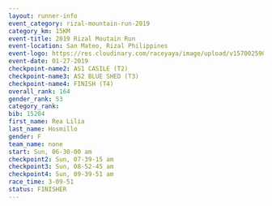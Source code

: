 ```yaml
---
layout: runner-info 
event_category: rizal-mountain-run-2019 
category_km: 15KM 
event-title: 2019 Rizal Moutain Run 
event-location: San Mateo, Rizal Philippines 
event-logo: https://res.cloudinary.com/raceyaya/image/upload/v1570025909/logo/rizal-mountain_gkfete.jpg 
event-date: 01-27-2019 
checkpoint-name2: AS1 CASILE (T2) 
checkpoint-name3: AS2 BLUE SHED (T3) 
checkpoint-name4: FINISH (T4) 
overall_rank: 164
gender_rank: 53
category_rank: 
bib: 15204
first_name: Rea Lilia
last_name: Hosmillo
gender: F
team_name: none
start: Sun, 06-30-00 am
checkpoint2: Sun, 07-39-15 am
checkpoint3: Sun, 08-52-45 am
checkpoint4: Sun, 09-39-51 am
race_time: 3-09-51
status: FINISHER
---
```

